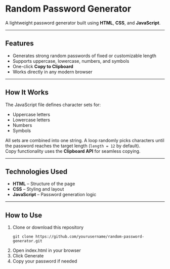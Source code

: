 # Random Password Generator

A lightweight password generator built using **HTML**, **CSS**, and **JavaScript**.

---

## Features
- Generates strong random passwords of fixed or customizable length  
- Supports uppercase, lowercase, numbers, and symbols  
- One-click **Copy to Clipboard**  
- Works directly in any modern browser  

---

## How It Works
The JavaScript file defines character sets for:
- Uppercase letters  
- Lowercase letters  
- Numbers  
- Symbols  

All sets are combined into one string. A loop randomly picks characters until the password reaches the target length (`length = 12` by default).  
Copy functionality uses the **Clipboard API** for seamless copying.

---

## Technologies Used
- **HTML** – Structure of the page  
- **CSS** – Styling and layout  
- **JavaScript** – Password generation logic  

---

## How to Use
1. Clone or download this repository  
   ```
   git clone https://github.com/yourusername/random-password-generator.git
   ```
2. Open index.html in your browser
3. Click Generate
4. Copy your password if needed
